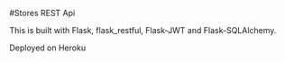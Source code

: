 #Stores REST Api

This is built with Flask, flask_restful, Flask-JWT and Flask-SQLAlchemy.

Deployed on Heroku

